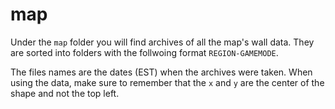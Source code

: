 # map
Under the `map` folder you will find archives of all the map's wall data. They are sorted into folders with the follwoing format `REGION-GAMEMODE`.

The files names are the dates (EST) when the archives were taken. When using the data, make sure to remember that the `x` and `y` are the center of the shape and not the top left.
